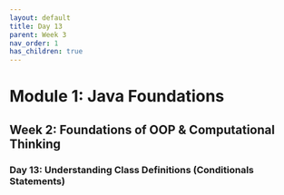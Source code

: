 ```yaml
---
layout: default
title: Day 13
parent: Week 3
nav_order: 1
has_children: true
---
```


# Module 1: Java Foundations
## Week 2: Foundations of OOP & Computational Thinking
### Day 13: Understanding Class Definitions (Conditionals Statements)